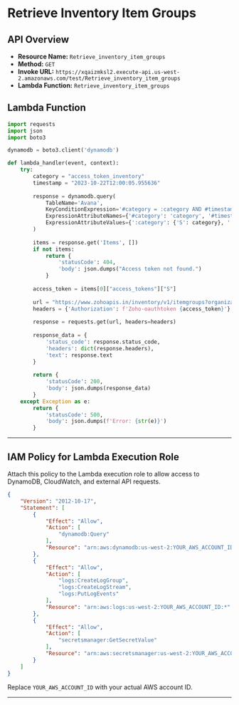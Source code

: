 # Retrieve Inventory Item Groups

## API Overview

- **Resource Name:** `Retrieve_inventory_item_groups`
- **Method:** `GET`
- **Invoke URL:** `https://xqaizmksl2.execute-api.us-west-2.amazonaws.com/test/Retrieve_inventory_item_groups`
- **Lambda Function:** `Retrieve_inventory_item_groups`



## **Lambda Function**

```python
import requests
import json
import boto3

dynamodb = boto3.client('dynamodb')

def lambda_handler(event, context):
    try:
        category = "access_token_inventory"
        timestamp = "2023-10-22T12:00:05.955636"
        
        response = dynamodb.query(
            TableName='Avana',
            KeyConditionExpression='#category = :category AND #timestamp = :timestamp',
            ExpressionAttributeNames={'#category': 'category', '#timestamp': 'timestamp'},
            ExpressionAttributeValues={':category': {'S': category}, ':timestamp': {'S': timestamp}}
        )
        
        items = response.get('Items', [])
        if not items:
            return {
                'statusCode': 404,
                'body': json.dumps("Access token not found.")
            }
        
        access_token = items[0]["access_tokens"]["S"]
        
        url = "https://www.zohoapis.in/inventory/v1/itemgroups?organization_id=60026284908&page=1&per_page=50"
        headers = {'Authorization': f'Zoho-oauthtoken {access_token}'}
        
        response = requests.get(url, headers=headers)
        
        response_data = {
            'status_code': response.status_code,
            'headers': dict(response.headers),
            'text': response.text
        }
        
        return {
            'statusCode': 200,
            'body': json.dumps(response_data)
        }
    except Exception as e:
        return {
            'statusCode': 500,
            'body': json.dumps(f'Error: {str(e)}')
        }
```
---

## **IAM Policy for Lambda Execution Role**

Attach this policy to the Lambda execution role to allow access to DynamoDB, CloudWatch, and external API requests.

```json
{
    "Version": "2012-10-17",
    "Statement": [
        {
            "Effect": "Allow",
            "Action": [
                "dynamodb:Query"
            ],
            "Resource": "arn:aws:dynamodb:us-west-2:YOUR_AWS_ACCOUNT_ID:table/Avana"
        },
        {
            "Effect": "Allow",
            "Action": [
                "logs:CreateLogGroup",
                "logs:CreateLogStream",
                "logs:PutLogEvents"
            ],
            "Resource": "arn:aws:logs:us-west-2:YOUR_AWS_ACCOUNT_ID:*"
        },
        {
            "Effect": "Allow",
            "Action": [
                "secretsmanager:GetSecretValue"
            ],
            "Resource": "arn:aws:secretsmanager:us-west-2:YOUR_AWS_ACCOUNT_ID:secret/*"
        }
    ]
}
```

Replace `YOUR_AWS_ACCOUNT_ID` with your actual AWS account ID.

---
